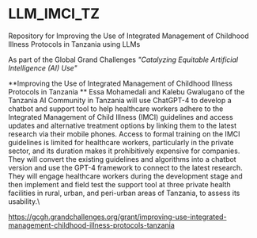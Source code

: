 # LLM_IMCI_TZ
Repository for Improving the Use of Integrated Management of Childhood Illness Protocols in Tanzania using LLMs

As part of the Global Grand Challenges _"Catalyzing Equitable Artificial Intelligence (AI) Use"_

**Improving the Use of Integrated Management of Childhood Illness Protocols in Tanzania
**
Essa Mohamedali and Kalebu Gwalugano of the Tanzania AI Community in Tanzania will use ChatGPT-4 to develop a chatbot and support tool to help healthcare workers adhere to the Integrated Management of Child Illness (IMCI) guidelines and access updates and alternative treatment options by linking them to the latest research via their mobile phones. Access to formal training on the IMCI guidelines is limited for healthcare workers, particularly in the private sector, and its duration makes it prohibitively expensive for companies. They will convert the existing guidelines and algorithms into a chatbot version and use the GPT-4 framework to connect to the latest research. They will engage healthcare workers during the development stage and then implement and field test the support tool at three private health facilities in rural, urban, and peri-urban areas of Tanzania, to assess its usability.\

https://gcgh.grandchallenges.org/grant/improving-use-integrated-management-childhood-illness-protocols-tanzania
